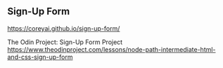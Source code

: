## Sign-Up Form

https://coreyai.github.io/sign-up-form/

The Odin Project: Sign-Up Form Project
https://www.theodinproject.com/lessons/node-path-intermediate-html-and-css-sign-up-form
